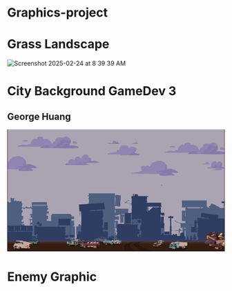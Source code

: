 # Graphics-project
# Grass Landscape
![Screenshot 2025-02-24 at 8 39 39 AM](https://github.com/user-attachments/assets/b02efca8-49d4-4033-b501-fee1453ca667)
# City Background GameDev 3 
## George Huang
![CityBackground](CityBackgroundGH.png)
# Enemy Graphic

